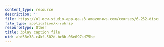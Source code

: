 ```yaml
---
content_type: resource
description: ''
file: https://ol-ocw-studio-app-qa.s3.amazonaws.com/courses/6-262-discrete-stochastic-processes-spring-2011/abd58e38c4bf502dbe8b06e097ad75be_k2PjTm1JyuI.vtt
file_type: application/x-subrip
resourcetype: Other
title: 3play caption file
uid: abd58e38-c4bf-502d-be8b-06e097ad75be
---
```

